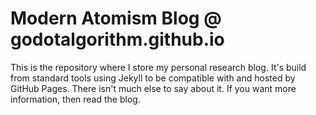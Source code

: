 # Modern Atomism Blog @ godotalgorithm.github.io

This is the repository where I store my personal research blog.
It's build from standard tools using Jekyll to be compatible with and hosted by GitHub Pages.
There isn't much else to say about it.
If you want more information, then read the blog.
